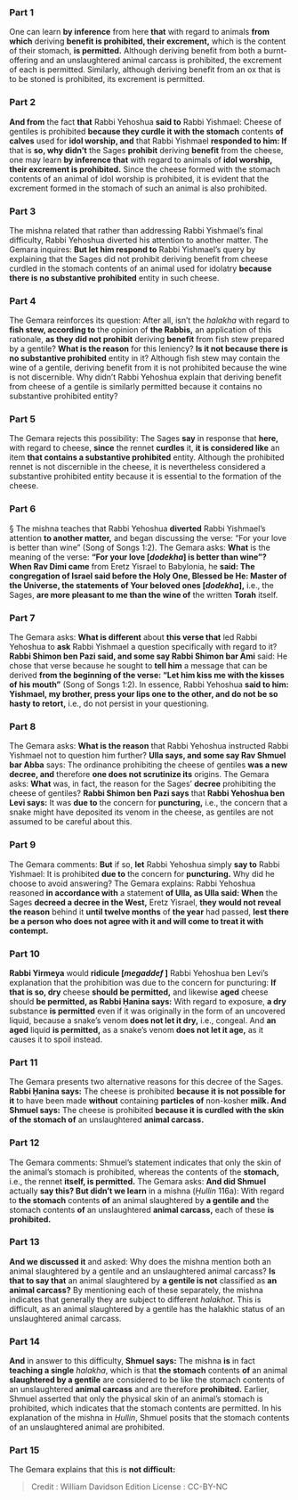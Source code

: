 
### Part 1
One can learn <b>by inference</b> from here <b>that</b> with regard to animals <b>from which</b> deriving <b>benefit is prohibited, their excrement,</b> which is the content of their stomach, <b>is permitted.</b> Although deriving benefit from both a burnt-offering and an unslaughtered animal carcass is prohibited, the excrement of each is permitted. Similarly, although deriving benefit from an ox that is to be stoned is prohibited, its excrement is permitted.

### Part 2
<b>And from</b> the fact <b>that</b> Rabbi Yehoshua <b>said to</b> Rabbi Yishmael: Cheese of gentiles is prohibited <b>because they curdle it with the stomach</b> contents <b>of calves</b> used for <b>idol worship, and</b> that Rabbi Yishmael <b>responded to him: If</b> that is <b>so, why didn’t</b> the Sages <b>prohibit</b> deriving <b>benefit</b> from the cheese, one may learn <b>by inference that</b> with regard to animals of <b>idol worship, their excrement is prohibited.</b> Since the cheese formed with the stomach contents of an animal of idol worship is prohibited, it is evident that the excrement formed in the stomach of such an animal is also prohibited.

### Part 3
The mishna related that rather than addressing Rabbi Yishmael’s final difficulty, Rabbi Yehoshua diverted his attention to another matter. The Gemara inquires: <b>But let him respond to</b> Rabbi Yishmael’s query by explaining that the Sages did not prohibit deriving benefit from cheese curdled in the stomach contents of an animal used for idolatry <b>because there is no substantive prohibited</b> entity in such cheese.

### Part 4
The Gemara reinforces its question: After all, isn’t the <i>halakha</i> with regard to <b>fish stew, according to</b> the opinion of <b>the Rabbis,</b> an application of this rationale, <b>as they did not prohibit</b> deriving <b>benefit</b> from fish stew prepared by a gentile? <b>What is the reason</b> for this leniency? <b>Is it not because there is no substantive prohibited</b> entity in it? Although fish stew may contain the wine of a gentile, deriving benefit from it is not prohibited because the wine is not discernible. Why didn’t Rabbi Yehoshua explain that deriving benefit from cheese of a gentile is similarly permitted because it contains no substantive prohibited entity?

### Part 5
The Gemara rejects this possibility: The Sages <b>say</b> in response that <b>here,</b> with regard to cheese, <b>since</b> the rennet <b>curdles</b> it, <b>it is considered like</b> an item <b>that contains a substantive prohibited</b> entity. Although the prohibited rennet is not discernible in the cheese, it is nevertheless considered a substantive prohibited entity because it is essential to the formation of the cheese.

### Part 6
§ The mishna teaches that Rabbi Yehoshua <b>diverted</b> Rabbi Yishmael’s attention <b>to another matter,</b> and began discussing the verse: “For your love is better than wine” (Song of Songs 1:2). The Gemara asks: <b>What</b> is the meaning of the verse: <b>“For your love [<i>dodekha</i>] is better than wine”? When Rav Dimi came</b> from Eretz Yisrael to Babylonia, he <b>said: The congregation of Israel said before the Holy One, Blessed be He: Master of the Universe, the statements of Your beloved ones [<i>dodekha</i>],</b> i.e., the Sages, <b>are more pleasant to me than the wine of</b> the written <b>Torah</b> itself.

### Part 7
The Gemara asks: <b>What is different</b> about <b>this verse that</b> led Rabbi Yehoshua to <b>ask</b> Rabbi Yishmael a question specifically with regard to it? <b>Rabbi Shimon ben Pazi said, and some say Rabbi Shimon bar Ami</b> said: He chose that verse because he sought to <b>tell him</b> a message that can be derived <b>from the beginning of the verse: “Let him kiss me with the kisses of his mouth”</b> (Song of Songs 1:2). In essence, Rabbi Yehoshua <b>said to him: Yishmael, my brother, press your lips one to the other, and do not be so hasty to retort,</b> i.e., do not persist in your questioning.

### Part 8
The Gemara asks: <b>What is the reason</b> that Rabbi Yehoshua instructed Rabbi Yishmael not to question him further? <b>Ulla says, and some say Rav Shmuel bar Abba</b> says: The ordinance prohibiting the cheese of gentiles <b>was a new decree, and</b> therefore <b>one does not scrutinize its</b> origins. The Gemara asks: <b>What</b> was, in fact, the reason for the Sages’ <b>decree</b> prohibiting the cheese of gentiles? <b>Rabbi Shimon ben Pazi says</b> that <b>Rabbi Yehoshua ben Levi says:</b> It was <b>due to</b> the concern for <b>puncturing,</b> i.e., the concern that a snake might have deposited its venom in the cheese, as gentiles are not assumed to be careful about this.

### Part 9
The Gemara comments: <b>But</b> if so, <b>let</b> Rabbi Yehoshua simply <b>say to</b> Rabbi Yishmael: It is prohibited <b>due to</b> the concern for <b>puncturing.</b> Why did he choose to avoid answering? The Gemara explains: Rabbi Yehoshua reasoned <b>in accordance with</b> a statement <b>of Ulla, as Ulla said: When</b> the Sages <b>decreed a decree in the West,</b> Eretz Yisrael, <b>they would not reveal the reason</b> behind it <b>until twelve months</b> of <b>the year</b> had passed, <b>lest there be a person who does not agree with it and will come to treat it with contempt.</b>

### Part 10
<b>Rabbi Yirmeya</b> would <b>ridicule [<i>megaddef</i> ]</b> Rabbi Yehoshua ben Levi’s explanation that the prohibition was due to the concern for puncturing: <b>If that is so, dry</b> cheese <b>should be permitted,</b> and likewise <b>aged</b> cheese should <b>be permitted, as Rabbi Ḥanina says:</b> With regard to exposure, <b>a dry</b> substance <b>is permitted</b> even if it was originally in the form of an uncovered liquid, because a snake’s venom <b>does not let it dry,</b> i.e., congeal. And <b>an aged</b> liquid <b>is permitted,</b> as a snake’s venom <b>does not let it age,</b> as it causes it to spoil instead.

### Part 11
The Gemara presents two alternative reasons for this decree of the Sages. <b>Rabbi Ḥanina says:</b> The cheese is prohibited <b>because it is not possible for it</b> to have been made <b>without</b> containing <b>particles of</b> non-kosher <b>milk. And Shmuel says:</b> The cheese is prohibited <b>because it is curdled with the skin of the stomach of</b> an unslaughtered <b>animal carcass.</b>

### Part 12
The Gemara comments: Shmuel’s statement indicates that only the skin of the animal’s stomach is prohibited, whereas the contents of the <b>stomach,</b> i.e., the rennet <b>itself, is permitted.</b> The Gemara asks: <b>And did Shmuel</b> actually <b>say this? But didn’t we learn</b> in a mishna (<i>Ḥullin</i> 116a): With regard to <b>the stomach</b> contents <b>of</b> an animal slaughtered by <b>a gentile and</b> the stomach contents <b>of</b> an unslaughtered <b>animal carcass,</b> each of these <b>is prohibited.</b>

### Part 13
<b>And we discussed it</b> and asked: Why does the mishna mention both an animal slaughtered by a gentile and an unslaughtered animal carcass? <b>Is that to say that</b> an animal slaughtered by <b>a gentile is not</b> classified as <b>an animal carcass?</b> By mentioning each of these separately, the mishna indicates that generally they are subject to different <i>halakhot</i>. This is difficult, as an animal slaughtered by a gentile has the halakhic status of an unslaughtered animal carcass.

### Part 14
<b>And</b> in answer to this difficulty, <b>Shmuel says:</b> The mishna <b>is</b> in fact <b>teaching a single</b> <i>halakha</i>, which is that <b>the stomach</b> contents <b>of</b> an animal <b>slaughtered by a gentile</b> are considered to be like the stomach contents of an unslaughtered <b>animal carcass</b> and are therefore <b>prohibited.</b> Earlier, Shmuel asserted that only the physical skin of an animal’s stomach is prohibited, which indicates that the stomach contents are permitted. In his explanation of the mishna in <i>Ḥullin</i>, Shmuel posits that the stomach contents of an unslaughtered animal are prohibited.

### Part 15
The Gemara explains that this is <b>not difficult:</b>

>Credit : William Davidson Edition
>License : CC-BY-NC
